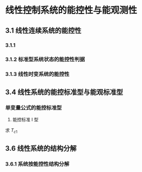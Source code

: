 # 线性控制系统的能控性与能观测性

## 3.1 线性连续系统的能控性

### 3.1.1

### 3.1.2 标准型系统状态的能控性判据

### 3.1.3 线性时变系统的能控性

## 3.4 线性系统的能控标准型与能观标准型

### 单变量公式的能控标准型

1. 能控标准 I 型

求 $T_{c1}$

## 3.6 线性系统的结构分解

### 3.6.1 系统按能控性结构分解

